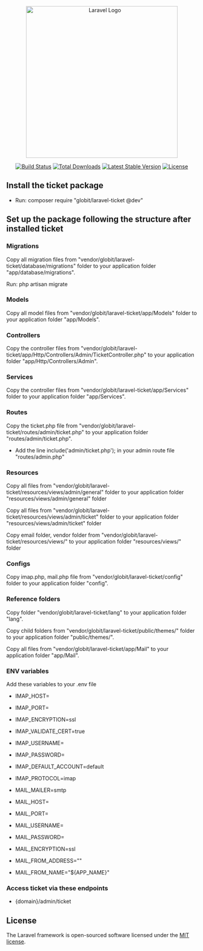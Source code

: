<p align="center"><a href="https://laravel.com" target="_blank"><img src="https://raw.githubusercontent.com/laravel/art/master/logo-lockup/5%20SVG/2%20CMYK/1%20Full%20Color/laravel-logolockup-cmyk-red.svg" width="400" alt="Laravel Logo"></a></p>

<p align="center">
<a href="https://github.com/laravel/framework/actions"><img src="https://github.com/laravel/framework/workflows/tests/badge.svg" alt="Build Status"></a>
<a href="https://packagist.org/packages/laravel/framework"><img src="https://img.shields.io/packagist/dt/laravel/framework" alt="Total Downloads"></a>
<a href="https://packagist.org/packages/laravel/framework"><img src="https://img.shields.io/packagist/v/laravel/framework" alt="Latest Stable Version"></a>
<a href="https://packagist.org/packages/laravel/framework"><img src="https://img.shields.io/packagist/l/laravel/framework" alt="License"></a>
</p>

## Install the ticket package
- Run: composer require "globit/laravel-ticket @dev"

## Set up the package following the structure after installed ticket

### Migrations
Copy all migration files from "vendor/globit/laravel-ticket/database/migrations" folder to your application folder "app/database/migrations".

Run: php artisan migrate

### Models

Copy all model files from "vendor/globit/laravel-ticket/app/Models" folder to your application folder "app/Models".

### Controllers
Copy the controller files from "vendor/globit/laravel-ticket/app/Http/Controllers/Admin/TicketController.php" to your application folder "app/Http/Controllers/Admin".

### Services

Copy the controller files from "vendor/globit/laravel-ticket/app/Services" folder to your application folder "app/Services".

### Routes

Copy the ticket.php file from "vendor/globit/laravel-ticket/routes/admin/ticket.php" to your application folder "routes/admin/ticket.php".

- Add the line include('admin/ticket.php'); in your admin route file "routes/admin.php"

### Resources

Copy all files from "vendor/globit/laravel-ticket/resources/views/admin/general" folder to your application folder "resources/views/admin/general" folder

Copy all files from "vendor/globit/laravel-ticket/resources/views/admin/ticket" folder to your application folder "resources/views/admin/ticket" folder

Copy email folder, vendor folder from "vendor/globit/laravel-ticket/resources/views/" to your application folder "resources/views/" folder

### Configs

Copy imap.php, mail.php file from "vendor/globit/laravel-ticket/config" folder to your application folder "config".

### Reference folders

Copy folder "vendor/globit/laravel-ticket/lang" to your application folder "lang".

Copy child folders from "vendor/globit/laravel-ticket/public/themes/" folder to your application folder "public/themes/".

Copy all files from "vendor/globit/laravel-ticket/app/Mail" to your application folder "app/Mail".

### ENV variables
Add these variables to your .env file

- IMAP_HOST=
- IMAP_PORT=
- IMAP_ENCRYPTION=ssl
- IMAP_VALIDATE_CERT=true
- IMAP_USERNAME=
- IMAP_PASSWORD=
- IMAP_DEFAULT_ACCOUNT=default
- IMAP_PROTOCOL=imap

- MAIL_MAILER=smtp
- MAIL_HOST=
- MAIL_PORT=
- MAIL_USERNAME=
- MAIL_PASSWORD=
- MAIL_ENCRYPTION=ssl
- MAIL_FROM_ADDRESS=""
- MAIL_FROM_NAME="${APP_NAME}"


### Access ticket via these endpoints

- {domain}/admin/ticket

<!--
## About Laravel

Laravel is a web application framework with expressive, elegant syntax. We believe development must be an enjoyable and creative experience to be truly fulfilling. Laravel takes the pain out of development by easing common tasks used in many web projects, such as:

- [Simple, fast routing engine](https://laravel.com/docs/routing).
- [Powerful dependency injection container](https://laravel.com/docs/container).
- Multiple back-ends for [session](https://laravel.com/docs/session) and [cache](https://laravel.com/docs/cache) storage.
- Expressive, intuitive [database ORM](https://laravel.com/docs/eloquent).
- Database agnostic [schema migrations](https://laravel.com/docs/migrations).
- [Robust background job processing](https://laravel.com/docs/queues).
- [Real-time event broadcasting](https://laravel.com/docs/broadcasting).

Laravel is accessible, powerful, and provides tools required for large, robust applications.

## Learning Laravel

Laravel has the most extensive and thorough [documentation](https://laravel.com/docs) and video tutorial library of all modern web application frameworks, making it a breeze to get started with the framework.

You may also try the [Laravel Bootcamp](https://bootcamp.laravel.com), where you will be guided through building a modern Laravel application from scratch.

If you don't feel like reading, [Laracasts](https://laracasts.com) can help. Laracasts contains over 2000 video tutorials on a range of topics including Laravel, modern PHP, unit testing, and JavaScript. Boost your skills by digging into our comprehensive video library.

## Laravel Sponsors

We would like to extend our thanks to the following sponsors for funding Laravel development. If you are interested in becoming a sponsor, please visit the Laravel [Patreon page](https://patreon.com/taylorotwell).

### Premium Partners

- **[Vehikl](https://vehikl.com/)**
- **[Tighten Co.](https://tighten.co)**
- **[Kirschbaum Development Group](https://kirschbaumdevelopment.com)**
- **[64 Robots](https://64robots.com)**
- **[Cubet Techno Labs](https://cubettech.com)**
- **[Cyber-Duck](https://cyber-duck.co.uk)**
- **[Many](https://www.many.co.uk)**
- **[Webdock, Fast VPS Hosting](https://www.webdock.io/en)**
- **[DevSquad](https://devsquad.com)**
- **[Curotec](https://www.curotec.com/services/technologies/laravel/)**
- **[OP.GG](https://op.gg)**
- **[WebReinvent](https://webreinvent.com/?utm_source=laravel&utm_medium=github&utm_campaign=patreon-sponsors)**
- **[Lendio](https://lendio.com)**

## Contributing

Thank you for considering contributing to the Laravel framework! The contribution guide can be found in the [Laravel documentation](https://laravel.com/docs/contributions).

## Code of Conduct

In order to ensure that the Laravel community is welcoming to all, please review and abide by the [Code of Conduct](https://laravel.com/docs/contributions#code-of-conduct).

## Security Vulnerabilities

If you discover a security vulnerability within Laravel, please send an e-mail to Taylor Otwell via [taylor@laravel.com](mailto:taylor@laravel.com). All security vulnerabilities will be promptly addressed.

-->
## License

The Laravel framework is open-sourced software licensed under the [MIT license](https://opensource.org/licenses/MIT).
